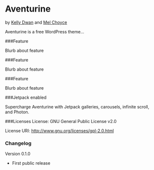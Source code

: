 Aventurine
===
by [Kelly Dwan](http://redradar.net) and [Mel Choyce](http://choycedesign.com)

Aventurine is a free WordPress theme...

###Feature

Blurb about feature

###Feature

Blurb about feature

###Feature

Blurb about feature

###Jetpack enabled

Supercharge Aventurine with Jetpack galleries, carousels, infinite scroll, and Photon.


###Licenses
License: GNU General Public License v2.0

License URI: http://www.gnu.org/licenses/gpl-2.0.html

### Changelog

Version 0.1.0
* First public release
